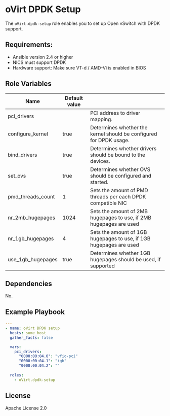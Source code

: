 oVirt DPDK Setup
================

The `oVirt.dpdk-setup` role enables you to set up Open vSwitch with DPDK support.


Requirements:
------------

* Ansible version 2.4 or higher
* NICS must support DPDK
* Hardware support: Make sure VT-d / AMD-Vi is enabled in BIOS


Role Variables
--------------

| Name                    | Default value         |                                                     |
|-------------------------|-----------------------|-----------------------------------------------------|
| pci_drivers             |                       | PCI address to driver mapping. |
| configure_kernel        | true                  | Determines whether the kernel should be configured for DPDK usage. |
| bind_drivers            | true                  | Determines whether drivers should be bound to the devices. |
| set_ovs                 | true                  | Determines whether OVS should be configured and started. |
| pmd_threads_count       | 1                     | Sets the amount of PMD threads per each DPDK compatible NIC |
| nr_2mb_hugepages        | 1024                  | Sets the amount of 2MB hugepages to use, if 2MB hugepages are used |
| nr_1gb_hugepages        | 4                     | Sets the amount of 1GB hugepages to use, if 1GB hugepages are used |
| use_1gb_hugepages       | true                  | Determines whether 1GB hugepages should be used, if supported |



Dependencies
------------

No.

Example Playbook
----------------

```yaml
---
- name: oVirt DPDK setup
  hosts: some_host
  gather_facts: false

  vars:
    pci_drivers:
      "0000:00:04.0": "vfio-pci"
      "0000:00:04.1": "igb"
      "0000:00:04.2": ""
  
  roles:
    - oVirt.dpdk-setup
```

License
-------

Apache License 2.0
